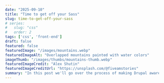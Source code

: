 ```yaml
---
date: "2025-09-10"
title: "Time to get off your Sass"
slug: time-to-get-off-your-sass
# series:
#   slug: "css"
#   order: 2
tags: ['css', 'front-end']
draft: false
featured: false
featuredImage: "/images/mountains.webp"
featuredImageAlt: "Overlapped mountains painted with water colors"
imageThumb: "/images/thumbs/mountains-thumb.webp"
featuredImageCredit: "Alex Shutin"
featuredImageCreditUrl: "https://unsplash.com/@fiveamstories"
summary: "In this post we'll go over the process of making Drupal aware of the components we have built in Storybook."
---
```

